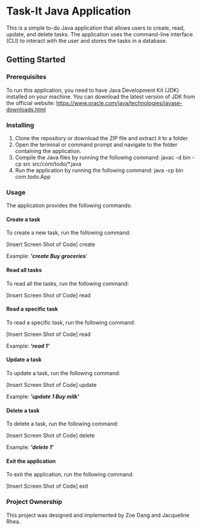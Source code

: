 #  Task-It Java Application

This is a simple to-do Java application that allows users to create, read, update, and delete tasks. The application uses the command-line interface (CLI) to interact with the user and stores the tasks in a database.

## Getting Started

### Prerequisites

To run this application, you need to have Java Development Kit (JDK) installed on your machine. You can download the latest version of JDK from the official website: https://www.oracle.com/java/technologies/javase-downloads.html

### Installing

1. Clone the repository or download the ZIP file and extract it to a folder.
2. Open the terminal or command prompt and navigate to the folder containing the application.
3. Compile the Java files by running the following command: javac -d bin -cp src src/com/todo/*.java
4. Run the application by running the following command: java -cp bin com.todo.App

### Usage

The application provides the following commands:

#### Create a task

To create a new task, run the following command:

[Insert Screen Shot of Code] create <task description>

Example: **_****'create Buy groceries****_**'

#### Read all tasks

To read all the tasks, run the following command:

[Insert Screen Shot of Code] read

#### Read a specific task

To read a specific task, run the following command:

[Insert Screen Shot of Code] read <task id>

Example: **_'read 1'_**

#### Update a task

To update a task, run the following command:

[Insert Screen Shot of Code] update <task id> <new task description>

Example: **_'update 1 Buy milk'_**

#### Delete a task

To delete a task, run the following command:

[Insert Screen Shot of Code] delete <task id>

Example: **_'delete 1'_**

#### Exit the application

To exit the application, run the following command:

[Insert Screen Shot of Code] exit

### Project Ownership

This project was designed and implemented by Zoe Dang and Jacqueline Rhea.  
